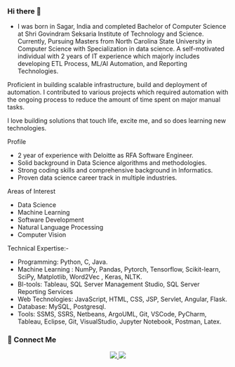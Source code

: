 ### Hi there 👋

- I was born in Sagar, India and completed Bachelor of Computer Science at Shri Govindram Seksaria Institute of Technology and Science. Currently, Pursuing Masters from North Carolina State University in Computer Science with Specialization in data science. A self-motivated individual with 2 years of IT experience which majorly includes developing ETL Process, ML/AI Automation, and Reporting Technologies.

Proficient in building scalable infrastructure, build and deployment of automation. I contributed to various projects which required automation with the ongoing process to reduce the amount of time spent on major manual tasks.

I love building solutions that touch life, excite me, and so does learning new technologies.

Profile
- 2 year of experience with Deloitte as RFA Software Engineer. 
- Solid background in Data Science algorithms and methodologies.
- Strong coding skills and comprehensive background in Informatics.
- Proven data science career track in multiple industries.

Areas of Interest
- Data Science
- Machine Learning
- Software Development
- Natural Language Processing
- Computer Vision

Technical Expertise:-
- Programming: Python, C, Java.
- Machine Learning : NumPy, Pandas, Pytorch, Tensorflow, Scikit-learn, SciPy, Matplotlib, Word2Vec , Keras, NLTK.
- BI-tools: Tableau, SQL Server Management Studio, SQL Server Reporting Services
- Web Technologies: JavaScript, HTML, CSS, JSP, Servlet, Angular, Flask.
- Database: MySQL, Postgresql.
- Tools: SSMS, SSRS, Netbeans, ArgoUML, Git, VSCode, PyCharm, Tableau, Eclipse, Git, VisualStudio, Jupyter Notebook, Postman, Latex.

### 🔗 Connect Me

<p align="center">
  <a href="https://www.linkedin.com/in/siddhantgupta0212/"><img src="https://img.shields.io/badge/Linkedin-%230077B5.svg?style=for-the-badge&logo=linkedin&logoColor=white">
  </a>
  <a href="mailto:siddhant.gupta021295@gmail.com"><img src="https://img.shields.io/badge/siddhant.gupta021295-D14836?style=for-the-badge&logo=gmail&logoColor=white">
  </a>
</p>
